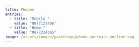 ```yaml
---
title: Phones
entries:
  - title: "Mobile "
    value: "0877123456"
  - title: "Home "
    value: "0877214365"
image: /assets/images/paintings/phone-portrait-outline.svg
---
```

